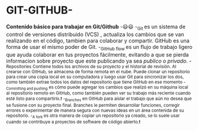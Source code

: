 # GIT-GITHUB-
**Contenido básico para trabajar en Git/Github**
-:smiley::smiley:
-<sub>Git </sub>es un sistema de control de versiones distribuido (VCS) , actualiza los cambios que se van realizando en el código, tambien para colaborar y compartir. </sub>GitHub </sub>es una forma de usar el mismo poder de Git.
-<sub>GitHub flow </sub>es un flujo de trabajo ligero que ayuda colaborar en tus proyectos fácilmente, evitando a que se pierda informacion sobre proyecto que este publicando ya sea *publico o privado*.
-<sub>Repositories  Contiene todos los archivos de su proyecto y el historial de revisión. Al  crearse con GitHub, se almacena de forma remota en el nube. Puede clonar un repositorio para crear una copia local en su computadora y luego usar Git para sincronizar los dos, como también extrae todos los datos del repositorio que tiene GitHub en ese momento
-<sub>Committing and pushing</sub> es cómo puede agregar los cambios que realizó en su máquina local al repositorio remoto en GitHub, como también pueden ver su trabajo más reciente cuando esté listo para compartirlo.:exclamation:
-<sub>Branches</sub> en GitHub para aislar el trabajo que aún no desea que se fusione con su proyecto final. Branches le permiten desarrollar funciones, corregir errores o experimentar de manera segura con nuevas ideas en un área contenida de su repositorio.
-<sub>A fork </sub> es otra manera de copiar un repositorio ya creado, se lo suele usar cuando se contribuye a proyectos de software de código abierto.:exclamation:
